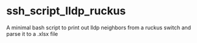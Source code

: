# ssh_script_lldp_ruckus
A minimal bash script to print out lldp neighbors from a ruckus switch and parse it to a .xlsx file
